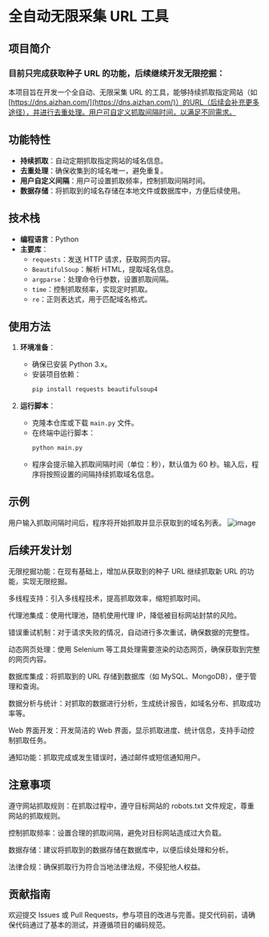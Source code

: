 # 全自动无限采集 URL 工具

## 项目简介

### 目前只完成获取种子 URL 的功能，后续继续开发无限挖掘：

本项目旨在开发一个全自动、无限采集 URL 的工具，能够持续抓取指定网站（如 [https://dns.aizhan.com/](https://dns.aizhan.com/)）的URL（后续会补充更多途径），并进行去重处理。用户可自定义抓取间隔时间，以满足不同需求。

## 功能特性

- **持续抓取**：自动定期抓取指定网站的域名信息。
- **去重处理**：确保收集到的域名唯一，避免重复。
- **用户自定义间隔**：用户可设置抓取频率，控制抓取间隔时间。
- **数据存储**：将抓取到的域名存储在本地文件或数据库中，方便后续使用。

## 技术栈

- **编程语言**：Python
- **主要库**：
  - `requests`：发送 HTTP 请求，获取网页内容。
  - `BeautifulSoup`：解析 HTML，提取域名信息。
  - `argparse`：处理命令行参数，设置抓取间隔。
  - `time`：控制抓取频率，实现定时抓取。
  - `re`：正则表达式，用于匹配域名格式。

## 使用方法

1. **环境准备**：
   - 确保已安装 Python 3.x。
   - 安装项目依赖：
     ```bash
     pip install requests beautifulsoup4
     ```

2. **运行脚本**：
   - 克隆本仓库或下载 `main.py` 文件。
   - 在终端中运行脚本：
     ```bash
     python main.py
     ```
   - 程序会提示输入抓取间隔时间（单位：秒），默认值为 60 秒。输入后，程序将按照设置的间隔持续抓取域名信息。

## 示例
用户输入抓取间隔时间后，程序将开始抓取并显示获取到的域名列表。
![image](https://github.com/user-attachments/assets/7816f47d-45be-4dd4-8a17-cc3c6afdd7a8)


## 后续开发计划
无限挖掘功能：在现有基础上，增加从获取到的种子 URL 继续抓取新 URL 的功能，实现无限挖掘。

多线程支持：引入多线程技术，提高抓取效率，缩短抓取时间。

代理池集成：使用代理池，随机使用代理 IP，降低被目标网站封禁的风险。

错误重试机制：对于请求失败的情况，自动进行多次重试，确保数据的完整性。

动态网页处理：使用 Selenium 等工具处理需要渲染的动态网页，确保获取到完整的网页内容。

数据库集成：将抓取到的 URL 存储到数据库（如 MySQL、MongoDB），便于管理和查询。

数据分析与统计：对抓取的数据进行分析，生成统计报告，如域名分布、抓取成功率等。

Web 界面开发：开发简洁的 Web 界面，显示抓取进度、统计信息，支持手动控制抓取任务。

通知功能：抓取完成或发生错误时，通过邮件或短信通知用户。

## 注意事项
遵守网站抓取规则：在抓取过程中，遵守目标网站的 robots.txt 文件规定，尊重网站的抓取规则。

控制抓取频率：设置合理的抓取间隔，避免对目标网站造成过大负载。

数据存储：建议将抓取到的数据存储在数据库中，以便后续处理和分析。

法律合规：确保抓取行为符合当地法律法规，不侵犯他人权益。

## 贡献指南
欢迎提交 Issues 或 Pull Requests，参与项目的改进与完善。提交代码前，请确保代码通过了基本的测试，并遵循项目的编码规范。
